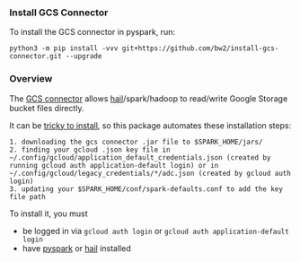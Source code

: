 
### Install GCS Connector
To install the GCS connector in pyspark, run:
```
python3 -m pip install -vvv git+https://github.com/bw2/install-gcs-connector.git --upgrade
```



### Overview
The [GCS connector](https://cloud.google.com/dataproc/docs/concepts/connectors/cloud-storage) allows [hail](https://hail.is/docs/0.2/utils/index.html)/spark/hadoop to read/write Google Storage bucket files directly.

It can be [tricky to install](https://github.com/GoogleCloudDataproc/hadoop-connectors/blob/master/gcs/INSTALL.md), so this package automates these installation steps:

```
1. downloading the gcs connector .jar file to $SPARK_HOME/jars/ 
2. finding your gcloud .json key file in ~/.config/gcloud/application_default_credentials.json (created by running gcloud auth application-default login) or in ~/.config/gcloud/legacy_credentials/*/adc.json (created by gcloud auth login) 
3. updating your $SPARK_HOME/conf/spark-defaults.conf to add the key file path
```

To install it, you must 
- be logged in via `gcloud auth login` or `gcloud auth application-default login`
- have [pyspark](https://spark.apache.org/docs/latest/api/python/index.html) or [hail](https://hail.is) installed 


